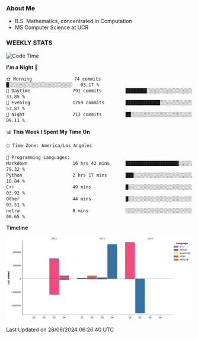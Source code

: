 ### About Me

- B.S. Mathematics, concentrated in Computation
- MS Computer Science at UCR


### WEEKLY STATS
<!--START_SECTION:waka-->
![Code Time](http://img.shields.io/badge/Code%20Time-214%20hrs%2048%20mins-blue)

**I'm a Night 🦉** 

```text
🌞 Morning                74 commits          █░░░░░░░░░░░░░░░░░░░░░░░░   03.17 % 
🌆 Daytime                791 commits         ████████░░░░░░░░░░░░░░░░░   33.85 % 
🌃 Evening                1259 commits        █████████████░░░░░░░░░░░░   53.87 % 
🌙 Night                  213 commits         ██░░░░░░░░░░░░░░░░░░░░░░░   09.11 % 
```


📊 **This Week I Spent My Time On** 

```text
🕑︎ Time Zone: America/Los_Angeles

💬 Programming Languages: 
Markdown                 16 hrs 42 mins      ████████████████████░░░░░   79.32 % 
Python                   2 hrs 17 mins       ███░░░░░░░░░░░░░░░░░░░░░░   10.84 % 
C++                      49 mins             █░░░░░░░░░░░░░░░░░░░░░░░░   03.92 % 
Other                    44 mins             █░░░░░░░░░░░░░░░░░░░░░░░░   03.51 % 
netrw                    8 mins              ░░░░░░░░░░░░░░░░░░░░░░░░░   00.65 % 
```

**Timeline**

![Lines of Code chart](https://raw.githubusercontent.com/nickocruzm/nickocruzm/main/assets/bar_graph.png)


 Last Updated on 28/06/2024 06:26:40 UTC
<!--END_SECTION:waka-->
